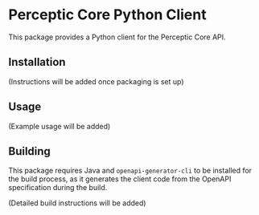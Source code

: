 # Perceptic Core Python Client

This package provides a Python client for the Perceptic Core API.

## Installation

(Instructions will be added once packaging is set up)

## Usage

(Example usage will be added)

## Building

This package requires Java and `openapi-generator-cli` to be installed for the build process, as it generates the client code from the OpenAPI specification during the build.

(Detailed build instructions will be added)
